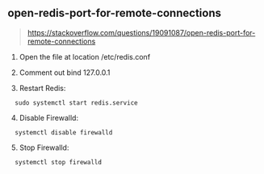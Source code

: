 ## open-redis-port-for-remote-connections
> https://stackoverflow.com/questions/19091087/open-redis-port-for-remote-connections

1. Open the file at location /etc/redis.conf

2. Comment out bind 127.0.0.1

3. Restart Redis:

```
  sudo systemctl start redis.service
```
  
4. Disable Firewalld:
```
  systemctl disable firewalld
```
5. Stop Firewalld:
```
  systemctl stop firewalld
```
